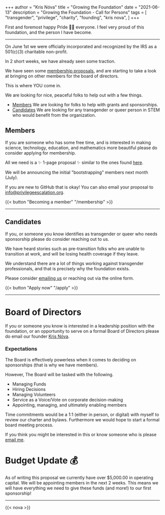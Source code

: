 +++
author = "Kris Nóva"
title = "Growing the Foundation"
date = "2021-06-13"
description = "Growing the Foundation - Call for Persons"
tags = [
"transgender",
"privilege",
"charity",
"founding",
"kris nova",
]
+++

First and foremost happy Pride 🏳️‍🌈 everyone. 
I feel very proud of this foundation, and the person I have become.

---

On June 1st we were officially incorporated and recognized by the IRS as a 501(c)(3) charitable non-profit. 

In 2 short weeks, we have already seen some traction.

We have seen some [membership proposals](https://github.com/privilegeescalation/membership/pulls), and are starting to take a look at bringing on other members for the board of directors.

This is where YOU come in.

We are looking for nice, peaceful folks to help out with a few things.

 - [Members](/membership) We are looking for folks to help with grants and sponsorships.
 - [Candidates](/apply/) We are looking for any transgender or queer person in STEM who would benefit from the organization.

## Members

If you are someone who has some free time, and is interested in making science, technology, education, and mathematics more beautiful please do consider applying for membership.

All we need is a ✨ 1-page proposal ✨ similar to the ones found [here](https://github.com/privilegeescalation/membership/pulls).

We will be announcing the initial "bootstrapping" members next month (July).

If you are new to GitHub that is okay! You can also email your proposal to [info@privilegeescalation.org](mailto:info@privilegeescalation.org).

{{< button "Becoming a member" "/membership" >}}

---

## Candidates 

If you, or someone you know identifies as transgender or queer who needs sponsorship please do consider reaching out to us.

We have heard stories such as pre-transition folks who are unable to transition at work, and will be losing health coverage if they leave.

We understand there are a lot of things working against transgender professionals, and that is precisely why the foundation exists.

Please consider [emailing us](mailto:info@privilegeescalation.org) or reaching out via the online form.

{{< button "Apply now" "/apply" >}}

---

# Board of Directors

If you or someone you know is interested in a leadership position with the foundation, or an opportunity to serve on a formal Board of Directors please do email our founder [Kris Nóva](mailto:nova@privilegeescalation.org).

### Expectations

The Board is effectively powerless when it comes to deciding on sponsorships (that is why we have members).

However, The Board will be tasked with the following. 

 - Managing Funds
 - Hiring Decisions
 - Managing Volunteers
 - Service as a Voice/Vote on corporate decision-making 
 - Appointing, managing, and ultimately enabling members

Time commitments would be a 1:1 (either in person, or digital) with myself to review our charter and bylaws. Furthermore we would hope to start a formal board meeting process.

If you think you might be interested in this or know someone who is please [email me](mailto:nova@privilegeescalation.org).

# Budget Update 💰

As of writing this proposal we currently have over $5,000.00 in operating capital.
We will be appointing members in the next 2 weeks.
This means we will have everything we need to give these funds (and more!) to our first sponsorship!

---

{{< nova >}}
